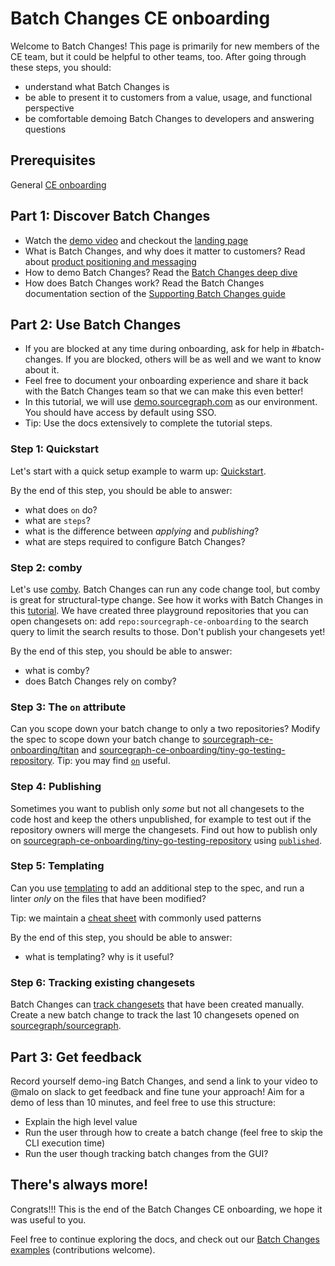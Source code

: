 # Batch Changes CE onboarding

Welcome to Batch Changes! This page is primarily for new members of the CE team, but it could be helpful to other teams, too. After going through these steps, you should:

- understand what Batch Changes is
- be able to present it to customers from a value, usage, and functional perspective
- be comfortable demoing Batch Changes to developers and answering questions

## Prerequisites

General [CE onboarding](../../../../ce-support/ce/onboarding/index.md)

## Part 1: Discover Batch Changes

- Watch the [demo video](https://www.youtube.com/watch?v=eOmiyXIWTCw) and checkout the [landing page](https://about.sourcegraph.com/batch-changes/)
- What is Batch Changes, and why does it matter to customers? Read about [product positioning and messaging](../../../../marketing/product-marketing/batch_changes_positioning.md)
- How to demo Batch Changes? Read the [Batch Changes deep dive](https://docs.google.com/presentation/d/1CN3KQf1Hfdb4RO6FgBgKuiHK4ERcOAHPgVnOcBu-MPU/edit#slide=id.ga366db8d9b_0_116)
- How does Batch Changes work? Read the Batch Changes documentation section of the [Supporting Batch Changes guide](./supporting-batch-changes.md#batch-changes-documentation)

## Part 2: Use Batch Changes

- If you are blocked at any time during onboarding, ask for help in #batch-changes. If you are blocked, others will be as well and we want to know about it.
- Feel free to document your onboarding experience and share it back with the Batch Changes team so that we can make this even better!
- In this tutorial, we will use [demo.sourcegraph.com](https://demo.sourcegraph.com) as our environment. You should have access by default using SSO.
- Tip: Use the docs extensively to complete the tutorial steps.

### Step 1: Quickstart

Let's start with a quick setup example to warm up: [Quickstart](https://docs.sourcegraph.com/batch_changes/quickstart).

By the end of this step, you should be able to answer:

- what does `on` do?
- what are `steps`?
- what is the difference between _applying_ and _publishing_?
- what are steps required to configure Batch Changes?

### Step 2: comby

Let's use [comby](https://comby.dev/). Batch Changes can run any code change tool, but comby is great for structural-type change. See how it works with Batch Changes in this [tutorial](https://docs.sourcegraph.com/batch_changes/tutorials/refactor_go_comby). We have created three playground repositories that you can open changesets on: add `repo:sourcegraph-ce-onboarding` to the search query to limit the search results to those. Don't publish your changesets yet!

By the end of this step, you should be able to answer:

- what is comby?
- does Batch Changes rely on comby?

### Step 3: The `on` attribute

Can you scope down your batch change to only a two repositories? Modify the spec to scope down your batch change to [sourcegraph-ce-onboarding/titan](https://github.com/sourcegraph-ce-onboarding/titan) and [sourcegraph-ce-onboarding/tiny-go-testing-repository](https://github.com/sourcegraph-ce-onboarding/tiny-go-testing-repository). Tip: you may find [`on`](https://docs.sourcegraph.com/batch_changes/references/batch_spec_yaml_reference#on) useful.

### Step 4: Publishing

Sometimes you want to publish only _some_ but not all changesets to the code host and keep the others unpublished, for example to test out if the repository owners will merge the changesets. Find out how to publish only on [sourcegraph-ce-onboarding/tiny-go-testing-repository](https://github.com/sourcegraph-ce-onboarding/tiny-go-testing-repository) using [`published`](https://docs.sourcegraph.com/batch_changes/references/batch_spec_yaml_reference#changesettemplate-published).

### Step 5: Templating

Can you use [templating](https://docs.sourcegraph.com/batch_changes/references/batch_spec_templating) to add an additional step to the spec, and run a linter _only_ on the files that have been modified?

Tip: we maintain a [cheat sheet](https://docs.sourcegraph.com/batch_changes/references/batch_spec_cheat_sheet) with commonly used patterns

By the end of this step, you should be able to answer:

- what is templating? why is it useful?

### Step 6: Tracking existing changesets

Batch Changes can [track changesets](https://docs.sourcegraph.com/batch_changes/how-tos/tracking_existing_changesets) that have been created manually. Create a new batch change to track the last 10 changesets opened on [sourcegraph/sourcegraph](https://github.com/sourcegraph/sourcegraph).

## Part 3: Get feedback

Record yourself demo-ing Batch Changes, and send a link to your video to @malo on slack to get feedback and fine tune your approach! Aim for a demo of less than 10 minutes, and feel free to use this structure:

- Explain the high level value
- Run the user through how to create a batch change (feel free to skip the CLI execution time)
- Run the user though tracking batch changes from the GUI?

## There's always more!

Congrats!!! This is the end of the Batch Changes CE onboarding, we hope it was useful to you.

Feel free to continue exploring the docs, and check out our [Batch Changes examples](https://github.com/sourcegraph/batch-change-examples) (contributions welcome).
